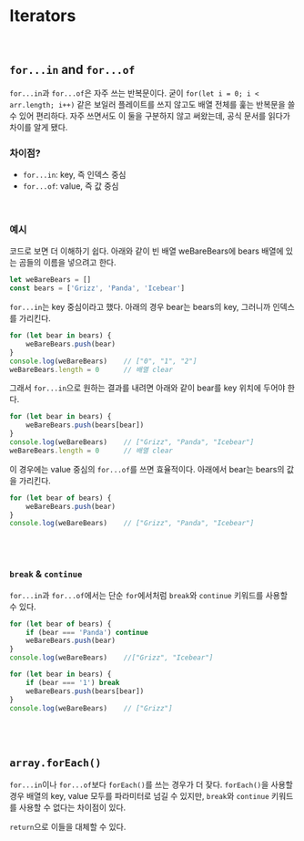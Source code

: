 # Iterators
<br/>

## `for...in` and `for...of`
`for...in`과 `for...of`은 자주 쓰는 반복문이다. 굳이 `for(let i = 0; i < arr.length; i++)` 같은 보일러 플레이트를 쓰지 않고도 배열 전체를 훑는 반복문을 쓸 수 있어 편리하다. 자주 쓰면서도 이 둘을 구분하지 않고 써왔는데, 공식 문서를 읽다가 차이를 알게 됐다.

### 차이점?
- `for...in`: key, 즉 인덱스 중심
- `for...of`: value, 즉 값 중심
<br/>

### 예시
코드로 보면 더 이해하기 쉽다. 아래와 같이 빈 배열 weBareBears에 bears 배열에 있는 곰들의 이름을 넣으려고 한다.
```typescript
let weBareBears = []
const bears = ['Grizz', 'Panda', 'Icebear']
```

`for...in`는 key 중심이라고 했다. 아래의 경우 bear는 bears의 key, 그러니까 인덱스를 가리킨다. 
```typescript
for (let bear in bears) {
    weBareBears.push(bear)  
}
console.log(weBareBears)    // ["0", "1", "2"]
weBareBears.length = 0      // 배열 clear
```

그래서 `for...in`으로 원하는 결과를 내려면 아래와 같이 bear를 key 위치에 두어야 한다.
```typescript
for (let bear in bears) {
    weBareBears.push(bears[bear])
}
console.log(weBareBears)    // ["Grizz", "Panda", "Icebear"] 
weBareBears.length = 0      // 배열 clear
```

이 경우에는 value 중심의 `for...of`를 쓰면 효율적이다. 아래에서 bear는 bears의 값을 가리킨다.
```typescript
for (let bear of bears) {
    weBareBears.push(bear)
}
console.log(weBareBears)    // ["Grizz", "Panda", "Icebear"]
```
<br/><br/>

### `break` & `continue`
`for...in`과 `for...of`에서는 단순 `for`에서처럼 `break`와 `continue` 키워드를 사용할 수 있다.
```typescript
for (let bear of bears) {
    if (bear === 'Panda') continue
    weBareBears.push(bear)
}
console.log(weBareBears)    //["Grizz", "Icebear"] 

for (let bear in bears) {
    if (bear === '1') break
    weBareBears.push(bears[bear])
}
console.log(weBareBears)    // ["Grizz"] 
```
<Br/><br/>

## `array.forEach()`
`for...in`이나 `for...of`보다 `forEach()`를 쓰는 경우가 더 잦다. `forEach()`을 사용할 경우 배열의 key, value 모두를 파라미터로 넘길 수 있지만, `break`와 `continue` 키워드를 사용할 수 없다는 차이점이 있다. 

`return`으로 이들을 대체할 수 있다. 

